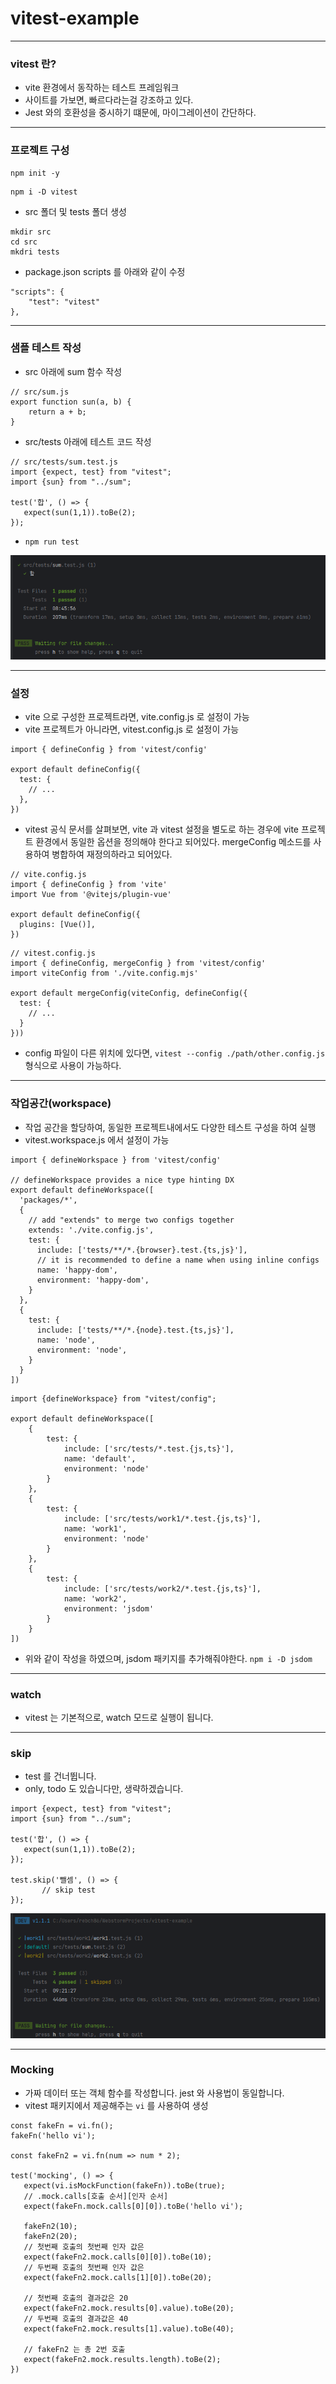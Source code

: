# vitest-example

---

### vitest 란?

- vite 환경에서 동작하는 테스트 프레임워크
- 사이트를 가보면, 빠르다라는걸 강조하고 있다.
- Jest 와의 호환성을 중시하기 떄문에, 마이그레이션이 간단하다.

---

### 프로젝트 구성

```
npm init -y
```

```
npm i -D vitest
```

- src 폴더 및 tests 폴더 생성
```
mkdir src
cd src
mkdri tests
```

- package.json scripts 를 아래와 같이 수정
```
"scripts": {
    "test": "vitest"
},
```

---

### 샘플 테스트 작성

- src 아래에 sum 함수 작성
```
// src/sum.js
export function sun(a, b) {
    return a + b;
}
```

- src/tests 아래에 테스트 코드 작성
```
// src/tests/sum.test.js
import {expect, test} from "vitest";
import {sun} from "../sum";

test('합', () => {
   expect(sun(1,1)).toBe(2);
});
```

- `npm run test`

![img.png](imgs/img.png)

---

### 설정

- vite 으로 구성한 프로젝트라면, vite.config.js 로 설정이 가능
- vite 프로젝트가 아니라면, vitest.config.js 로 설정이 가능

```
import { defineConfig } from 'vitest/config'

export default defineConfig({
  test: {
    // ...
  },
})
```

- vitest 공식 문서를 살펴보면, vite 과 vitest 설정을 별도로 하는 경우에 vite 프로젝트 환경에서 동일한 옵션을 정의해야 한다고 되어있다. mergeConfig 메소드를 사용하여 병합하여 재정의하라고 되어있다.
```
// vite.config.js
import { defineConfig } from 'vite'
import Vue from '@vitejs/plugin-vue'

export default defineConfig({
  plugins: [Vue()],
})
```
```
// vitest.config.js
import { defineConfig, mergeConfig } from 'vitest/config'
import viteConfig from './vite.config.mjs'

export default mergeConfig(viteConfig, defineConfig({
  test: {
    // ...
  }
}))
```

- config 파일이 다른 위치에 있다면, `vitest --config ./path/other.config.js` 형식으로 사용이 가능하다.

---

### 작업공간(workspace)

- 작업 공간을 할당하여, 동일한 프로젝트내에서도 다양한 테스트 구성을 하여 실행
- vitest.workspace.js 에서 설정이 가능

```
import { defineWorkspace } from 'vitest/config'

// defineWorkspace provides a nice type hinting DX
export default defineWorkspace([
  'packages/*',
  {
    // add "extends" to merge two configs together
    extends: './vite.config.js',
    test: {
      include: ['tests/**/*.{browser}.test.{ts,js}'],
      // it is recommended to define a name when using inline configs
      name: 'happy-dom',
      environment: 'happy-dom',
    }
  },
  {
    test: {
      include: ['tests/**/*.{node}.test.{ts,js}'],
      name: 'node',
      environment: 'node',
    }
  }
])
```

```
import {defineWorkspace} from "vitest/config";

export default defineWorkspace([
    {
        test: {
            include: ['src/tests/*.test.{js,ts}'],
            name: 'default',
            environment: 'node'
        }
    },
    {
        test: {
            include: ['src/tests/work1/*.test.{js,ts}'],
            name: 'work1',
            environment: 'node'
        }
    },
    {
        test: {
            include: ['src/tests/work2/*.test.{js,ts}'],
            name: 'work2',
            environment: 'jsdom'
        }
    }
])
```
- 위와 같이 작성을 하였으며, jsdom 패키지를 추가해줘야한다. `npm i -D jsdom`

---

### watch

- vitest 는 기본적으로, watch 모드로 실행이 됩니다.

---

### skip

- test 를 건너뜁니다.
- only, todo 도 있습니다만, 생략하겠습니다.

```
import {expect, test} from "vitest";
import {sun} from "../sum";

test('합', () => {
   expect(sun(1,1)).toBe(2);
});

test.skip('뺄셈', () => {
       // skip test
});
```

![img.png](imgs/img2.png)

---

### Mocking

- 가짜 데이터 또는 객체 함수를 작성합니다. jest 와 사용법이 동일합니다.
- vitest 패키지에서 제공해주는 `vi` 를 사용하여 생성

```
const fakeFn = vi.fn();
fakeFn('hello vi');

const fakeFn2 = vi.fn(num => num * 2);

test('mocking', () => {
   expect(vi.isMockFunction(fakeFn)).toBe(true);
   // .mock.calls[호출 순서][인자 순서]
   expect(fakeFn.mock.calls[0][0]).toBe('hello vi');

   fakeFn2(10);
   fakeFn2(20);
   // 첫번째 호출의 첫번째 인자 값은
   expect(fakeFn2.mock.calls[0][0]).toBe(10);
   // 두번째 호출의 첫번째 인자 값은
   expect(fakeFn2.mock.calls[1][0]).toBe(20);

   // 첫번째 호출의 결과값은 20
   expect(fakeFn2.mock.results[0].value).toBe(20);
   // 두번째 호출의 결과값은 40
   expect(fakeFn2.mock.results[1].value).toBe(40);

   // fakeFn2 는 총 2번 호출
   expect(fakeFn2.mock.results.length).toBe(2);
})
```